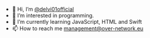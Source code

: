 - 👋 Hi, I’m [@delvi01official](https://github.com/delvi01official)
- 👀 I’m interested in programming.
- 🌱 I’m currently learning JavaScript, HTML and Swift
- 📫 How to reach me management@over-network.eu
<!---
delvi01official/delvi01official is a ✨ special ✨ repository because its `README.md` (this file) appears on your GitHub profile.
You can click the Preview link to take a look at your changes.
--->

